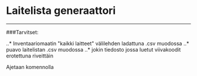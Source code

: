 # Laitelista generaattori

***

###Tarvitset:

..* Inventaariomaatin "kaikki laitteet" välilehden ladattuna .csv muodossa
..* puavo laitelistan .csv muodossa
..* jokin tiedosto jossa luetut viivakoodit erotettuna riveittäin

Ajetaan komennolla 
